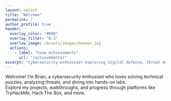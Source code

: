 ```yaml
---
layout: splash
title: "Welcome"
permalink: /
author_profile: true
header:
  overlay_color: "#000"
  overlay_filter: "0.3"
  overlay_image: /assets/images/banner.jpg
  actions:
    - label: "View Achievements"
      url: "/achievements/"
excerpt: "Cybersecurity enthusiast exploring digital defense, threat detection, and secure software development."
---
```


Welcome! I’m Brian, a cybersecurity enthusiast who loves solving technical puzzles, analyzing threats, and diving into hands-on labs.  
Explore my projects, walkthroughs, and progress through platforms like TryHackMe, Hack The Box, and more.
